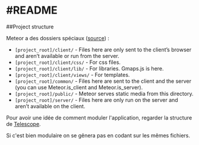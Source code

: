 #README
=======

##Project structure

Meteor a des dossiers spéciaux ([source](http://andrewscala.com/meteor/)) :
* `[project_root]/client/` - Files here are only sent to the client’s browser and aren’t available or run from the server.
* `[project_root]/client/css/` - For css files.
* `[project_root]/client/lib/` - For libraries. Gmaps.js is here.
* `[project_root]/client/views/` - For templates.
* `[project_root]/common/` - Files here are sent to the client and the server (you can use Meteor.is_client and Meteor.is_server).
* `[project_root]/public/` - Meteor serves static media from this directory.
* `[project_root]/server/` - Files here are only run on the server and aren’t available on the client.

Pour avoir une idée de comment moduler l'application, regarder la structure de [Telescope](https://github.com/SachaG/Telescope).

Si c'est bien modulaire on se gênera pas en codant sur les mêmes fichiers.